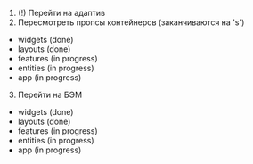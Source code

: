1. (!) Перейти на адаптив
2. Пересмотреть пропсы контейнеров (заканчиваются на 's')

- widgets (done)
- layouts (done)
- features (in progress)
- entities (in progress)
- app (in progress)

3. Перейти на БЭМ

- widgets (done)
- layouts (done)
- features (in progress)
- entities (in progress)
- app (in progress)
